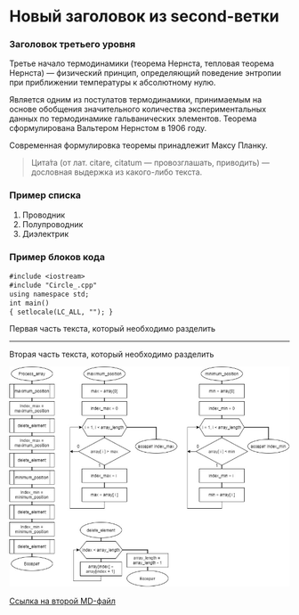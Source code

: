 # Новый заголовок из second-ветки

### Заголовок третьего уровня

Третье начало термодинамики (теорема Нернста, тепловая теорема Нернста) — физический принцип, определяющий поведение энтропии при приближении температуры к абсолютному нулю. 

Является одним из постулатов термодинамики, принимаемым на основе обобщения значительного количества экспериментальных данных по термодинамике гальванических элементов. Теорема сформулирована Вальтером Нернстом в 1906 году. 

Современная формулировка теоремы принадлежит Максу Планку.

>Цита́та (от лат. citare, citatum — провозглашать, приводить) — дословная выдержка из какого-либо текста.

### Пример списка

1.	Проводник
2.	Полупроводник
3.	Диэлектрик

### Пример блоков кода

    #include <iostream>
    #include "Circle_.cpp"
    using namespace std;
    int main()
    { setlocale(LC_ALL, ""); }

Первая часть текста, который необходимо разделить
***
Вторая часть текста, который необходимо разделить
  
![alt text](pkdpfogk.png "Описание")
  
[Ссылка на второй MD-файл](https://github.com/Nyatalanta/Lab1_Proj/blob/main/ReadMe2.md "Подсказка")
